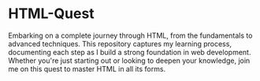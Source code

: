# HTML-Quest
Embarking on a complete journey through HTML, from the fundamentals to advanced techniques. This repository captures my learning process, documenting each step as I build a strong foundation in web development. Whether you're just starting out or looking to deepen your knowledge, join me on this quest to master HTML in all its forms.
